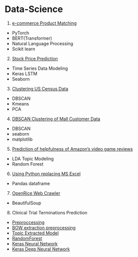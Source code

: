 # Data-Science
1. [e-commerce Product Matching](https://github.com/jajawong/Data-Science/blob/main/Product_Matching.ipynb)
* PyTorch
* BERT(Transformer)
* Natural Language Processing
* Scikit learn
2. [Stock Price Prediction](https://github.com/jajawong/Data-Science/blob/main/Stock%20Price%20Prediction.ipynb)
* Time Series Data Modeling
* Keras LSTM
* Seaborn
3. [Clustering US Census Data](https://github.com/jajawong/Data-Science/blob/main/Clustering%20US%20Census%20Data.ipynb)
* DBSCAN
* Kmeans
* PCA
4. [DBSCAN Clustering of Mall Customer Data](https://github.com/jajawong/Data-Science/blob/main/DBSCAN%20Clustering%20of%20Mall%20Customer%20Data.ipynb)
* DBSCAN
* seaborn
* matplotlib
5. [Prediction of helpfulness of Amazon’s video game reviews](https://github.com/jajawong/Data-Science/blob/main/Amazon%E2%80%99s%20video%20game%20reviews.ipynb)
* LDA Topic Modeling
* Random Forest
6. [Using Python replacing MS Excel](https://github.com/jajawong/Data-Science/blob/main/Using_Python_replacing_MS_Excel.ipynb)
* Pandas dataframe
7. [OpenRice Web Crawler](https://github.com/jajawong/Data-Science/blob/main/OpenRice_Web_Crawler.ipynb)
* BeautifulSoup
8. Clinical Trial Terminations Prediction
* [Preproccessing](https://github.com/jajawong/Data-Science/blob/main/Clinical_Trial_Terminations_Prediction_Preproccessing.ipynb)
* [BOW extraction preprocessing](https://github.com/jajawong/Data-Science/blob/main/Clinical_Trial_Terminations_Prediction_BOW_extraction_preprocessing.ipynb)
* [Topic Extracted Model](https://github.com/jajawong/Data-Science/blob/main/Clinical_Trial_Terminations_Prediction_Topic_Extracted_Model_.ipynb)
* [RandomForest](https://github.com/jajawong/Data-Science/blob/main/Clinical_Trial_Terminations_Prediction_RandomForest.ipynb)
* [Keras Neural Network](https://github.com/jajawong/Data-Science/blob/main/Clinical_Trial_Terminations_Prediction_Neural_Network_Keras.ipynb)
* [Keras Deep Neural Network](https://github.com/jajawong/Data-Science/blob/main/Clinical_Trial_Terminations_Prediction_Deep_Neural_Network_Keras.ipynb)

